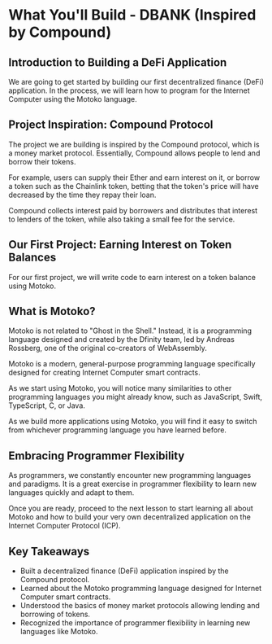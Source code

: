 # What You'll Build - DBANK (Inspired by Compound)

## Introduction to Building a DeFi Application

We are going to get started by building our first decentralized finance (DeFi) application. In the process, we will learn how to program for the Internet Computer using the Motoko language.

## Project Inspiration: Compound Protocol

The project we are building is inspired by the Compound protocol, which is a money market protocol. Essentially, Compound allows people to lend and borrow their tokens.

For example, users can supply their Ether and earn interest on it, or borrow a token such as the Chainlink token, betting that the token's price will have decreased by the time they repay their loan.

Compound collects interest paid by borrowers and distributes that interest to lenders of the token, while also taking a small fee for the service.

## Our First Project: Earning Interest on Token Balances

For our first project, we will write code to earn interest on a token balance using Motoko.

## What is Motoko?

Motoko is not related to "Ghost in the Shell." Instead, it is a programming language designed and created by the Dfinity team, led by Andreas Rossberg, one of the original co-creators of WebAssembly.

Motoko is a modern, general-purpose programming language specifically designed for creating Internet Computer smart contracts.

As we start using Motoko, you will notice many similarities to other programming languages you might already know, such as JavaScript, Swift, TypeScript, C, or Java.

As we build more applications using Motoko, you will find it easy to switch from whichever programming language you have learned before.

## Embracing Programmer Flexibility

As programmers, we constantly encounter new programming languages and paradigms. It is a great exercise in programmer flexibility to learn new languages quickly and adapt to them.

Once you are ready, proceed to the next lesson to start learning all about Motoko and how to build your very own decentralized application on the Internet Computer Protocol (ICP).

## Key Takeaways

- Built a decentralized finance (DeFi) application inspired by the Compound protocol.
- Learned about the Motoko programming language designed for Internet Computer smart contracts.
- Understood the basics of money market protocols allowing lending and borrowing of tokens.
- Recognized the importance of programmer flexibility in learning new languages like Motoko.
